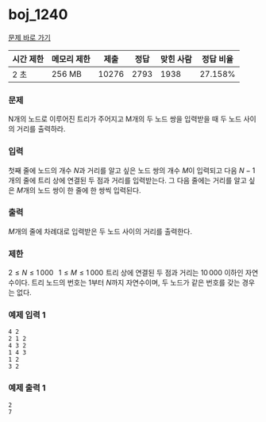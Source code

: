 # boj_1240
<a href = "https://www.acmicpc.net/problem/1240"> 문제 바로 가기 </a>

|**시간 제한**|**메모리 제한**|**제출**|**정답**|**맞힌 사람**|**정답 비율**|
|-----------|-------------|------|------|----------|----------|
| 2 초      | 256 MB      | 10276 | 2793 | 1938     | 27.158%  |

### 문제
N개의 노드로 이루어진 트리가 주어지고 M개의 두 노드 쌍을 입력받을 때 두 노드 사이의 거리를 출력하라.

### 입력
첫째 줄에 노드의 개수 
$N$과 거리를 알고 싶은 노드 쌍의 개수 
$M$이 입력되고 다음 
$N-1$개의 줄에 트리 상에 연결된 두 점과 거리를 입력받는다. 그 다음 줄에는 거리를 알고 싶은 
$M$개의 노드 쌍이 한 줄에 한 쌍씩 입력된다.

### 출력
$M$개의 줄에 차례대로 입력받은 두 노드 사이의 거리를 출력한다.

### 제한
$2≤N≤1\,000$ 
 
$1≤M≤1\,000$ 
트리 상에 연결된 두 점과 거리는 
$10\,000$ 이하인 자연수이다.
트리 노드의 번호는 
$1$부터 
$N$까지 자연수이며, 두 노드가 같은 번호를 갖는 경우는 없다.

### 예제 입력 1
```
4 2
2 1 2
4 3 2
1 4 3
1 2
3 2
```

### 예제 출력 1
```
2
7
```

